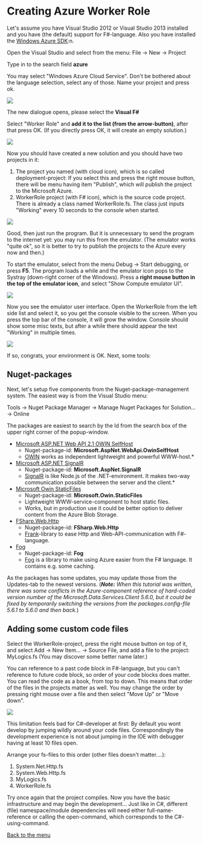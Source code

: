 # Creating Azure Worker Role #

Let's assume you have Visual Studio 2012 or Visual Studio 2013 installed and you have (the default) support for F#-language. Also you have installed the [Windows Azure SDK](http://www.windowsazure.com/en-us/downloads/):n.

Open the Visual Studio and select from the menu: File -> New -> Project

Type in to the search field **azure**

You may select "Windows Azure Cloud Service". Don't be bothered about the language selection, select any of those. Name your project and press ok.

![](1-NewProject.png)

The new dialogue opens, please select the **Visual F#**

Select "Worker Role" and **add it to the list (from the arrow-button)**, after that press OK. (If you directly press OK, it will create an empty solution.)

![](2-WorkerRole.png)

Now you should have created a new solution and you should have two projects in it:

 1. The project you named (with cloud icon), which is so called deployment-project: If you select this and press the right mouse button, there will be menu having item "Publish", which will publish the project to the Microsoft Azure.
 2. WorkerRole project (with F# icon), which is the source code project. There is already a class named WorkerRole.fs. The class just inputs "Working" every 10 seconds to the console when started.

![](3-SolutionExplorer.png)

Good, then just run the program. But it is unnecessary to send the program to the internet yet: you may run this from the emulator. (The emulator works "quite ok", so it is better to try to publish the projects to the Azure every now and then.)

To start the emulator, select from the menu Debug -> Start debugging, or press **F5**. The program loads a while and the emulator icon pops to the Systray (down-right corner of the Windows). Press a **right mouse button in the top of the emulator icon**, and select "Show Compute emulator UI".

![](4-Systray.png)

Now you see the emulator user interface. Open the WorkerRole from the left side list and select it, so you get the console visible to the screen. When you press the top bar of the console, it will grow the window. Console should show some misc texts, but after a while there should appear the text "Working" in multiple times.

![](5-ComputeEmulator.png)

If so, congrats, your environment is OK. Next, some tools:

## Nuget-packages ##

Next, let's setup five components from the Nuget-package-management system. The easiest way is from the Visual Studio menu:

Tools -> Nuget Package Manager -> Manage Nuget Packages for Solution... -> Online

The packages are easiest to search by the Id from the search box of the upper right corner of the popup-window.

- [Microsoft ASP.NET Web API 2.1 OWIN SelfHost](http://www.nuget.org/packages/Microsoft.AspNet.WebApi.OwinSelfHost/)
	- Nuget-package-id:  **Microsoft.AspNet.WebApi.OwinSelfHost**
	- [OWIN](http://owin.org/) works as independent lightweight and powerful WWW-host.*
- [Microsoft ASP.NET SignalR](https://www.nuget.org/packages/Microsoft.AspNet.SignalR/)
	- Nuget-package-id: **Microsoft.AspNet.SignalR**
	- [SignalR](http://www.asp.net/signalr) is like Node.js of the .NET-environment. It makes two-way communication possible between the server and the client.* 
- [Microsoft Owin StaticFiles](http://www.nuget.org/packages/Microsoft.Owin.StaticFiles/)
	- Nuget-package-id: **Microsoft.Owin.StaticFiles**
	- Lightweight WWW-service-component to host static files. 
	- Works, but in production use it could be better option to deliver content from the Azure Blob Storage.
- [FSharp.Web.Http](http://www.nuget.org/packages/FSharp.Web.Http/)
	- Nuget-package-id: **FSharp.Web.Http**
	- [Frank](http://frank-fs.github.io/frank/)-library to ease Http and Web-API-communication with F#-language.
- [Fog](https://www.nuget.org/packages/Fog)
	- Nuget-package-id: **Fog**
	- [Fog](http://dmohl.github.io/Fog/) is a library to make using Azure easier from the F# language. It contains e.g. some caching.

As the packages has some updates, you may update those from the Updates-tab to the newest versions. (***Note:** When this tutorial was written, there was some conflicts in the Azure-component reference of hard-coded version number of the Microsoft.Data.Services.Client 5.6.0, but it could be fixed by temporarily switching the versions from the  packages.config-file 5.6.1 to 5.6.0 and then back.*)

## Adding some custom code files ##

Select the WorkerRole-project, press the right mouse button on top of it, and select Add -> New Item... -> Source File, and add a file to the project: MyLogics.fs
(You may discover some better name later.)

You can reference to a past code block in F#-language, but you can't reference to future code block, so order of your code blocks does matter. You can read the code as a book, from top to down. This means that order of the files in the projects matter as well. You may change the order by pressing right mouse over a file and then select "Move Up" or "Move down".

![](6-SolutionExplorer.png)

This limitation feels bad for C#-developer at first: By default you wont develop by jumping wildly around your code files. Correspondingly the development experience is not about jumping in the IDE with debugger having at least 10 files open.

Arrange your fs-files to this order (other files doesn't matter....):

1. System.Net.Http.fs
2. System.Web.Http.fs
3. MyLogics.fs
4. WorkerRole.fs

Try once again that the project compiles. Now you have the basic infrastructure and may begin the development... Just like in C#, different (file) namespace/module dependencies will need either full-name-reference or calling the open-command, which corresponds to the C#-using-command.


[Back to the menu](../ReadmeEng.html)
